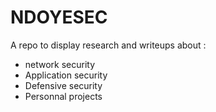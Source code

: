 # NDOYESEC

A repo to display research and  writeups about : 
* network security
* Application security
* Defensive security 
* Personnal projects


<!---
ndoyesec/ndoyesec is a ✨ special ✨ repository because its `README.md` (this file) appears on your GitHub profile.
You can click the Preview link to take a look at your changes.
--->
